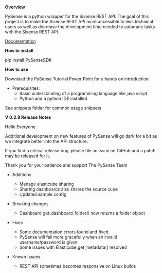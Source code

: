 **Overview**

PySense is a python wrapper for the Sisense REST API. The goal of this project is to make the Sisense REST API more accessible to less technical users as well as decrease the development time needed to automate tasks with the Sisense REST API.

[Documentation](https://htmlpreview.github.io/?https://github.com/nathangiusti/PySense/blob/master/Documentation/index.html)

**How to install**

pip install PySenseSDK

**How to use**

Download the PySense Tutorial Power Point for a hands on introduction. 
- Prerequisites:
    - Basic understanding of a programming language like java script
    - Python and a python IDE installed

See snippets folder for common usage snippets

**V 0.2.9 Release Notes**

Hello Everyone. 

Additional development on new features of PySense will go dark for a bit as we integrate better into the API structure. 

If you find a critical release bug, please file an issue on GitHub and a patch may be released for it. 

Thank you for your patience and support
The PySense Team

- Additions
    - Manage elasticube sharing
    - Sharing dashboards also shares the source cube
    - Updated sample config

- Breaking changes
    - Dashboard.get_dashboard_folder() now returns a folder object

- Fixes
    - Some documentation errors found and fixed
    - PySense will fail more gracefully when an invalid username/password is given
    - Some issues with Elasticube.get_metadata() resolved 
 
	
- Known Issues
    - REST API sometimes becomes responsive on Linux builds